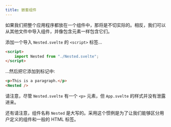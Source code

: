 ```yaml
---
title: 嵌套组件
---
```


如果我们把整个应用程序都放在一个组件中，那将是不切实际的。相反，我们可以从其他文件中导入组件，并像包含元素一样包含它们。

添加一个导入 `Nested.svelte` 的 `<script>` 标签...

```html
<script>
	import Nested from "./Nested.svelte";
</script>
```

...然后把它添加到标记中:

```html
<p>This is a paragraph.</p>
<Nested />
```

请注意，尽管 `Nested.svelte` 有一个 `<p>` 元素，但 `App.svelte` 的样式并没有泄露进来。

还有请注意，组件名称 `Nested` 是大写的。采用这个惯例是为了让我们能够区分用户定义的组件和一般的 HTML 标签。
